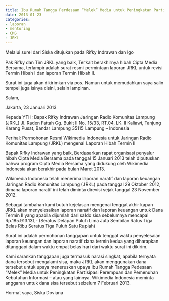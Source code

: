 ```yaml
---
title: Ibu Rumah Tangga Perdesaan “Melek” Media untuk Peningkatan Partisipasi Perempuan dan Pemenuhan Kebutuhan Informasi - Mentoring 23 Januari 2013
date: 2013-01-23
categories:
- laporan
- mentoring
- CMS
- JRKL
---
```


Melalui surel dari Siska ditujukan pada Rifky Indrawan dan Igo

Pak Rifky dan Tim JRKL yang baik, Terkait berakhirnya hibah Cipta Media Bersama, terlampir adalah surat resmi permintaan laporan JRKL untuk revisi Termin Hibah I dan laporan Termin Hibah II.

Surat ini juga akan dikirimkan via pos. Namun untuk memudahkan saya salin tempel juga isinya disini, selain lampiran.

Salam,


Jakarta, 23 Januari 2013

Kepada YTH:
Bapak Rifky Indrawan
Jaringan Radio Komunitas Lampung (JRKL)
Jl. Raden Fattah Gg. Bukit II No. 15/33, RT.04, LK. II
Kaliawi, Tanjung Karang Pusat, Bandar Lampung 35115
Lampung – Indonesia

Perihal: Permohonan Resmi Wikimedia Indonesia untuk Jaringan Radio Komunitas Lampung (JRKL) mengenai Laporan Hibah Termin II

Bapak Rifky Indrawan yang baik,
Berdasarkan rapat organisasi penyalur hibah Cipta Media Bersama pada tanggal 15 Januari 2013 telah diputuskan bahwa program Cipta Media
Bersama yang didukung oleh Wikimedia Indonesia akan berakhir pada bulan Maret 2013.

Wikimedia Indonesia telah menerima laporan naratif  dan laporan keuangan Jaringan Radio Komunitas Lampung (JRKL) pada tanggal 29
Oktober 2012, dimana laporan naratif ini telah diminta direvisi sejak tanggal 23 November 2012.

Sebagai tambahan kami butuh kejelasan mengenai tenggat akhir kapan JRKL akan menyelesaikan laporan naratif dan laporan keuangan untuk
Dana Termin II yang apabila dijumlah dari saldo sisa sebelumnya mencapai Rp.185.913.131,- (Seratus Delapan Puluh Lima Juta Sembilan
Ratus Tiga Belas Ribu Seratus Tiga Puluh Satu Rupiah)

Surat ini adalah permohonan tanggapan untuk tenggat waktu penyelesaian laporan keuangan dan laporan naratif dana termin kedua yang 
diharapkan ditanggapi dalam waktu empat belas hari dari waktu surat ini dikirim.

Kami sarankan tanggapan juga termasuk narasi singkat, apabila ternyata dana tersebut mengalami sisa, maka JRKL akan menggunakan dana 
tersebut untuk upaya meneruskan upaya Ibu Rumah Tangga Pedesaan “Melek” Media untuk Peningkatan Partisipasi Perempuan dan Pemenuhan 
Kebutuhan Informasi – atau yang lainnya. Wikimedia Indonesia meminta anggaran untuk dana sisa tersebut sebelum 7 Februari 2013.

Hormat saya,
Siska Doviana
